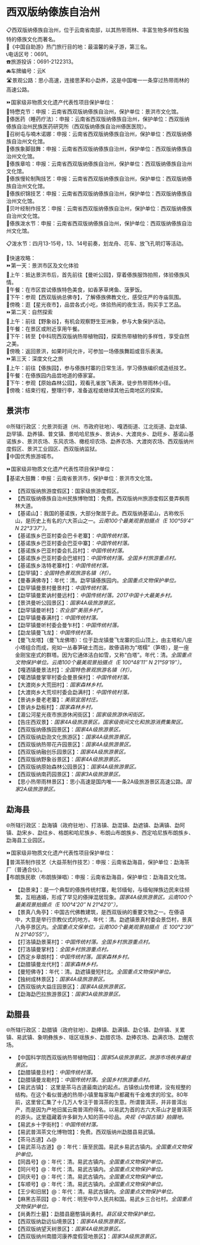 # 西双版纳傣族自治州  
  
📋西双版纳傣族自治州，位于云南省南部，以其热带雨林、丰富生物多样性和独特的傣族文化而著名。   
🧾《中国自助游》热门旅行目的地：最温馨的亲子游，第三名。  
📞电话区号：0691。  
☎️旅游投诉：0691-2122313。  
🚘车牌编号：云K  
🛣️景观公路：思小高速，连接思茅和小勐养，这是中国唯一一条穿过热带雨林的高速公路。  
  
⏩国家级非物质文化遗产代表性项目保护单位：  
🔸特懋克节：申报：云南省西双版纳傣族自治州，保护单位：景洪市文化馆。  
🔸傣医药（睡药疗法）：申报：云南省西双版纳傣族自治州，保护单位：西双版纳傣族自治州民族医药研究所（西双版纳傣族自治州傣医医院）。  
🔸召树屯与喃木诺娜：申报：云南省西双版纳傣族自治州，保护单位：西双版纳傣族自治州文化馆。  
🔸傣族象脚鼓舞：申报：云南省西双版纳傣族自治州，保护单位：西双版纳傣族自治州文化馆。  
🔸傣族章哈：申报：云南省西双版纳傣族自治州，保护单位：西双版纳傣族自治州文化馆。  
🔸傣族慢轮制陶技艺：申报：云南省西双版纳傣族自治州，保护单位：西双版纳傣族自治州文化馆。  
🔸傣族织锦技艺：申报：云南省西双版纳傣族自治州，保护单位：西双版纳傣族自治州文化馆。  
🔸贝叶经制作技艺：申报：云南省西双版纳傣族自治州，保护单位：西双版纳傣族自治州文化馆。  
🔸傣族泼水节：申报：云南省西双版纳傣族自治州，保护单位：西双版纳傣族自治州文化馆。    
  
📋泼水节：四月13-15号，13、14号前奏，划龙舟、花车、放飞孔明灯等活动。    
  
🧭快速攻略：     
⏩第一天：景洪市区及文化体验  
🔸上午：抵达景洪市后，首先前往【曼听公园】，穿着傣族服饰拍照，体验傣族风情。  
🔸午餐：在市区尝试傣族特色美食，如香茅草烤鱼、菠萝饭。  
🔸下午：参观【西双版纳总佛寺】，了解傣族佛教文化，感受庄严的寺庙氛围。  
🔸傍晚：逛【星光夜市】，品尝各式小吃，体验热闹的夜生活，购买手工艺品。  
⏩第二天：自然探索  
🔸上午：前往【野象谷】，有机会观察野生亚洲象，参与大象保护活动。  
🔸午餐：在景区或附近享用午餐。  
🔸下午：转至【中科院西双版纳热带植物园】，探索热带植物的多样性，享受自然之美。  
🔸傍晚：返回景洪，如果时间允许，可参加一场傣族舞蹈或音乐表演。  
⏩第三天：深度文化之旅  
🔸上午：前往【傣族园】，参与傣族村寨的日常生活，学习傣族编织或造纸技艺。  
🔸午餐：在傣族园内品尝地道的傣家宴。  
🔸下午：参观【原始森林公园】，观看孔雀放飞表演，徒步热带雨林小径。  
🔸傍晚：结束行程，整理行李，准备返程或继续其他云南地区的探索。  

## 景洪市  
🌐所辖行政区：允景洪街道（州、市政府驻地）、嘎洒街道、江北街道、勐龙镇、勐罕镇、勐养镇、普文镇、景哈哈尼族乡、景讷乡、大渡岗乡、勐旺乡、基诺山基诺族乡、景洪农场、东风农场、橄榄坝农场、勐养农场、大渡岗农场、西双版纳州度假区、景洪工业园区、西双版纳监狱。  
🏅中国优秀旅游城市。  
  
⏩国家级非物质文化遗产代表性项目保护单位：  
🔸基诺大鼓舞：申报：云南省景洪市，保护单位：景洪市文化馆。  
  
* 【西双版纳旅游度假区】：国家级旅游度假区。  
* 【西双版纳傣族自治州民族博物馆】：免费。西双版纳州旅游度假区曼弄枫雨林大道。  
* 【基诺山】：我国的基诺族，大部分聚居于此。西双版纳基诺山，古称攸乐山，是历史上有名的六大茶山之一。*云南100个最美观景拍摄点（E 100°59′4″ N 22°3′37″）。*  
* 【基诺族乡巴亚村委会巴卡老寨】：*中国传统村落。*  
* 【基诺族乡巴亚村委会巴亚中寨】：*中国传统村落。*  
* 【基诺族乡巴亚村委会扎吕村】：*中国传统村落。*  
* 【基诺族乡巴亚村委会巴坡村】：*中国传统村落。全国乡村旅游重点村。*  
* 【基诺族乡洛特老寨村】：*中国传统村落。*  
* 【勐罕镇】：*全国特色景观旅游名镇（村）。*  
* 【曼春满佛寺】：年代：清。勐罕镇傣族园内。*全国重点文物保护单位。*
* 【勐罕镇曼景村曼景村】：*中国传统村落。*  
* 【勐罕镇曼累讷村曼远村】：*中国传统村落。2017中国十大最美乡村。*  
* 【景洪曼听公园景区】：*国家4A级旅游景区。*   
* 【勐罕镇曼听村】：*农业部“美丽乡村”。*  
* 【勐罕镇曼春满村】：*中国传统村落。*  
* 【勐罕镇曼听村委会曼乍村】：*中国传统村落。*  
* 【勐龙镇曼飞龙】：*中国传统村落。*  
* 【曼飞龙塔】（曼飞龙佛塔）：位于勐龙镇曼飞龙寨的后山顶上，由主塔和八座小塔组合而成，宛如一丛春笋破土而出，故傣语称为“塔糯”（笋塔），是一座金刚宝座式的群塔。因为它通体洁白如雪，又称“白塔”。年代：清。*全国重点文物保护单位。云南100个最美观景拍摄点（E 100°48′11″ N 21°59′19″）。*  
* 【嘎洒镇曼景法村】：*全国特色景观旅游名镇（村）。*  
* 【噶洒镇曼掌宰村委会曼景保村】：*中国传统村落。*  
* 【大渡岗乡大荒田村】：*国家森林乡村。*  
* 【大渡岗乡大荒坝村委会勐满村】：*中国传统村落。*  
* 【景讷乡曼老老寨】：*美丽宜居村庄。*  
* 【景讷乡勐板村】：*国家森林乡村。*  
* 【湄公河星光夜市旅游休闲街区】：*国家级旅游休闲街区。*  
* 【告庄西双景】：*国家4A级旅游景区。国家级夜间文化和旅游消费集聚区。*
* 【西双版纳傣族园景区】：*国家4A级旅游景区。*   
* 【西双版纳勐泐文化旅游区】：*国家4A级旅游景区。*   
* 【西双版纳热带花卉园景区】：*国家4A级旅游景区。*   
* 【西双版纳融创乐园景区】：*国家4A级旅游景区。*   
* 【西双版纳野象谷景区】：*国家4A级旅游景区。*   
* 【西双版纳原始森林公园景区】：*国家4A级旅游景区。*   
* 【西双版纳南药园景区】：*国家3A级旅游景区。*   
* 【思小热带雨林景区】：思小高速是国内唯一一条2A级旅游景区高速公路。*国家2A级旅游景区。*   

## 勐海县  
🌐所辖行政区：勐海镇（政府驻地）、打洛镇、勐混镇、勐遮镇、勐满镇、勐阿镇、勐宋乡、勐往乡、格朗和哈尼族乡、布朗山布朗族乡、西定哈尼族布朗族乡、勐海县工业园区。  
  
⏩国家级非物质文化遗产代表性项目保护单位：  
🔸普洱茶制作技艺（大益茶制作技艺）：申报：云南省勐海县，保护单位：勐海茶厂（普通合伙）。  
🔸布朗族民歌（布朗族弹唱）：申报：云南省勐海县，保护单位：勐海县文化馆。  
  
* 【勐景来】：是一个典型的傣族传统村寨，毗邻缅甸，与缅甸掸族边民来往频繁，互相通婚，形成了罕见的傣掸混居现象。*国家4A级旅游景区。云南100个最美观景拍摄点（E 100°4′20″ N 21°42′0″）。*  
* 【景真八角亭】：中国古代佛教建筑，是西双版纳的重要文物之一。在傣语中，大意是举行宗教仪式的地方。年代：清。勐遮镇景真村委会景岱村，景真八角亭景区内。*全国重点文保单位。云南100个最美观景拍摄点（E 100°2′39″ N 21°40′55″）。*  
* 【打洛镇勐景莱村】：*中国传统村落。全国乡村旅游重点村。*  
* 【打洛镇曼掌村】：*全国乡村旅游重点村。*  
* 【西定乡章朗村】：*中国传统村落。国家森林乡村。*  
* 【勐腊镇曼龙代村】：*国家森林乡村。*  
* 【曼短佛寺】：年代：清。勐遮镇曼短村北。*全国重点文物保护单位。*  
* 【独树成林景区】：*国家4A级旅游景区。*   
* 【西双版纳大益庄园景区】：*国家4A级旅游景区。*   
* 【勐海勐巴拉旅游景区】：*国家3A级旅游景区。*   
  
## 勐腊县  
🌐所辖行政区：勐腊镇（政府驻地）、勐捧镇、勐满镇、勐仑镇、勐伴镇、关累镇、易武镇、象明彝族乡、瑶区瑶族乡、勐腊农场、勐捧农场、勐满农场、勐醒农场。  
  
* 【中国科学院西双版纳热带植物园】：*国家5A级旅游景区。旅游市场秩序最佳景区。*  
* 【勐腊镇曼旦村】：*中国传统村落。*  
* 【勐腊镇曼龙勒村】：*中国传统村落。全国乡村旅游重点村。*  
* 【易武古镇】： 这里是茶马古道最南边的起点。古镇依山势修建，没有规整的结构。在这个看似普通的热带小镇里每家每户都藏有千金难求的珍宝。80年前，这里曾汇集了十几万人专注于普洱茶的生意。所谓普洱茶，并非普洱出产，而是因为产地旧属云南普洱府得名。以易武为首的古六大茶山才是普洱茶的源头。这里蕴藏着许多鲜为人知的茶中珍品。*央视《中国古镇》拍摄地。*  
* 【易武乡十字街村】：*中国传统村落。*  
* 【易武普洱茶文化博物馆】：免费。西双版纳州勐腊县易武镇。  
* 【茶马古道】△@  
* 【易武茶马古道】@：年代：唐至民国。易武乡易武古镇内。*全国重点文物保护单位。*  
* 【同昌号】@：年代：清。易武古镇内。*全国重点文物保护单位。*  
* 【同兴号】@：年代：清。易武古镇内。*全国重点文物保护单位。*  
* 【同庆号】@：年代：清。易武古镇内。*全国重点文物保护单位。*  
* 【车顺号】@：年代：清。易武古镇内。*全国重点文物保护单位。*  
* 【王少和旧居】@：年代：清。易武古镇内。*全国重点文物保护单位。*  
* 【麻黑古茶园】@：年代：明至中华人民共和国。易武乡三合社村。*全国重点文物保护单位。*    
* 【尚勇烈士墓】：勐腊县磨憨镇尚勇村。*县区级文物保护单位。*  
* 【西双版纳勐远仙境景区】：*国家4A级旅游景区。*   
* 【西双版纳望天树景区】：*国家4A级旅游景区。*   
* 【西双版纳州南腊河康养度假营地景区】：*国家3A级旅游景区。*   
